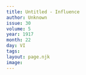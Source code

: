 ```yaml
---
title: Untitled - Influence
author: Unknown
issue: 30
volume: 5
year: 1917
month: 22
day: VI
tags:
layout: page.njk
image:
---
```


